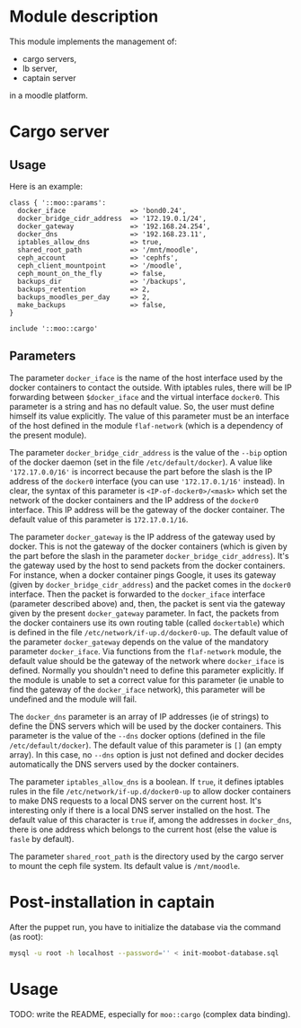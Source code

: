 # Module description

This module implements the management of:

- cargo servers,
- lb server,
- captain server

in a moodle platform.


# Cargo server

## Usage

Here is an example:

```puppet
class { '::moo::params':
  docker_iface                => 'bond0.24',
  docker_bridge_cidr_address  => '172.19.0.1/24',
  docker_gateway              => '192.168.24.254',
  docker_dns                  => '192.168.23.11',
  iptables_allow_dns          => true,
  shared_root_path            => '/mnt/moodle',
  ceph_account                => 'cephfs',
  ceph_client_mountpoint      => '/moodle',
  ceph_mount_on_the_fly       => false,
  backups_dir                 => '/backups',
  backups_retention           => 2,
  backups_moodles_per_day     => 2,
  make_backups                => false,
}

include '::moo::cargo'
```

## Parameters

The parameter `docker_iface` is the name of the host
interface used by the docker containers to contact the
outside. With iptables rules, there will be IP forwarding
between `$docker_iface` and the virtual interface `docker0`.
This parameter is a string and has no default value. So, the
user must define himself its value explicitly. The value of
this parameter must be an interface of the host defined in
the module `flaf-network` (which is a dependency of the
present module).

The parameter `docker_bridge_cidr_address` is the value of
the `--bip` option of the docker daemon (set in the file
`/etc/default/docker`). A value like `'172.17.0.0/16'` is
incorrect because the part before the slash is the IP
address of the `docker0` interface (you can use
`'172.17.0.1/16'` instead). In clear, the syntax of this
parameter is `<IP-of-docker0>/<mask>` which set the network
of the docker containers and the IP address of the `docker0`
interface. This IP address will be the gateway of the docker
container. The default value of this parameter is
`172.17.0.1/16`.

The parameter `docker_gateway` is the IP address of the
gateway used by docker. This is not the gateway of the
docker containers (which is given by the part before the
slash in the parameter `docker_bridge_cidr_address`). It's
the gateway used by the host to send packets from the docker
containers. For instance, when a docker container pings
Google, it uses its gateway (given by
`docker_bridge_cidr_address`) and the packet comes in the
`docker0` interface. Then the packet is forwarded to the
`docker_iface` interface (parameter described above) and,
then, the packet is sent via the gateway given by the
present `docker_gateway` parameter. In fact, the packets
from the docker containers use its own routing table (called
`dockertable`) which is defined in the file
`/etc/network/if-up.d/docker0-up`. The default value of the
parameter `docker_gateway` depends on the value of the
mandatory parameter `docker_iface`. Via functions from the
`flaf-network` module, the default value should be the
gateway of the network where `docker_iface` is defined.
Normally you shouldn't need to define this parameter
explicitly. If the module is unable to set a correct value
for this parameter (ie unable to find the gateway of the
`docker_iface` network), this parameter will be undefined
and the module will fail.

The `docker_dns` parameter is an array of IP addresses (ie
of strings) to define the DNS servers which will be used by
the docker containers. This parameter is the value of the
`--dns` docker options (defined in the file
`/etc/default/docker`). The default value of this parameter
is `[]` (an empty array). In this case, no `--dns` option is
just not defined and docker decides automatically the DNS
servers used by the docker containers.

The parameter `iptables_allow_dns` is a boolean. If `true`,
it defines iptables rules in the file
`/etc/network/if-up.d/docker0-up` to allow docker containers
to make DNS requests to a local DNS server on the current
host. It's interesting only if there is a local DNS server
installed on the host. The default value of this character
is `true` if, among the addresses in `docker_dns`, there is
one address which belongs to the current host (else the
value is `fasle` by default).

The parameter `shared_root_path` is the directory used by
the cargo server to mount the ceph file system. Its default
value is `/mnt/moodle`.


# Post-installation in captain

After the puppet run, you have to initialize the database
via the command (as root):

```sh
mysql -u root -h localhost --password='' < init-moobot-database.sql
```


# Usage

TODO: write the README, especially for `moo::cargo`
(complex data binding).


